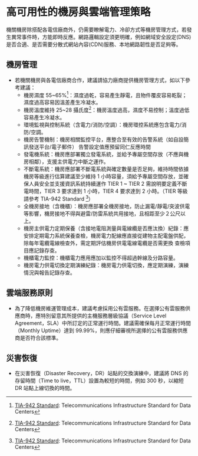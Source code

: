 # 高可用性的機房與雲端管理策略

機關機房除搭配各電信廠商外，仍需要瞭解電力、冷卻方式等機房管理方式，若發生異常事件時，方能即時反應。網路邏輯設定須更明確，例如網域安全設定(DNS)是否合適、是否需要分散式網站內容(CDN)服務、本地網路韌性是否足夠等。

## 機房管理

- 若機關機房與各電信廠商合作，建議請協力廠商提供機房管理方式，如以下參考建議：
  - 機房濕度 55~65%[^1]：濕度過乾，容易產生靜電，且物件覆皮容易乾裂；濕度過高容易因溫差產生冷凝水。
  - 機房溫度維持 25~28 攝氏度[^1]：機房溫度過高，濕度不易控制；溫度過低容易產生冷凝水。
  - 環境監視與控制系統（含電力/消防/空調）：機房環控系統應包含電力/消防/空調。
  - 機房告警機制：機房相關監控平台，應整合至有效的告警系統（如自設簡訊發送平台/電子郵件） 告警設定值應預留同仁反應時間
  - 發電機系統：機房應部署獨立發電系統，並給予專屬空間存放（不應與機房相鄰），支援主供電力中斷之運作。
  - 不斷電系統：機房應部署不斷電系統與確定數量是否足夠，維持時間依據機房等級進行估算建議至少維持 1 小時容量，須給予專屬空間存放，並確保人員安全並支援資訊系統持續運作 TIER 1 ~ TIER 2 需說明要定義不斷電時間，TIER 3 要求達到 1 小時，TIER 4 要求達到 2 小時。（TIER 等級請參考 TIA-942 Standard [^1]）
  - 全機房接地（含機櫃）：機房應部署全機房接地，防止漏電/靜電/突波供電等影響，機房接地不得與避雷/防雷系統共用接地，且相距至少２公尺以上。
  - 機房主供電力定期保養（含接地電阻測量與電線纜是否應汰換）紀錄：應安排定期電力系統保養查檢，機房電力配線應直接從建物主配電盤供配，除每年電纜電線檢查外，需定期評估機房供電電線電纜是否需更換 查檢項目應記錄存查。
  - 機櫃電力監控：機櫃電力應用應加以監控不得超過幹線及分路容量。
  - 機房電力供電切換定期演練紀錄：機房電力供電切換，應定期演練，演練情況與報告記錄存查。

## 雲端服務原則

- 為了降低機房維運管理成本，建議考慮採用公有雲服務。在選擇公有雲服務供應商時，應特別留意其所提供的主機服務層級協議（Service Level Agreement，SLA）中所訂定的正常運行時間。建議需確保每月正常運行時間（Monthly Uptime）達到 99.99%，則應仔細審視所選擇的公有雲服務供應商是否符合該標準。

## 災害恢復

- 在災害恢復（Disaster Recovery，DR）站點的交換演練中，建議將 DNS 的存留時間（Time to live，TTL）設置為較短的時間，例如 300 秒，以縮短 DR 站點上線切換的時間。

[^1]: [TIA-942 Standard](https://tiaonline.org/products-and-services/tia942certification/ansi-tia-942-standard/): Telecommunications Infrastructure Standard for Data Centers
